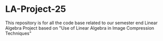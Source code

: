 # LA-Project-25
This repository is for all the code base related to our semester end Linear Algebra Project based on "Use of Linear Algebra in Image Compression Techniques"
